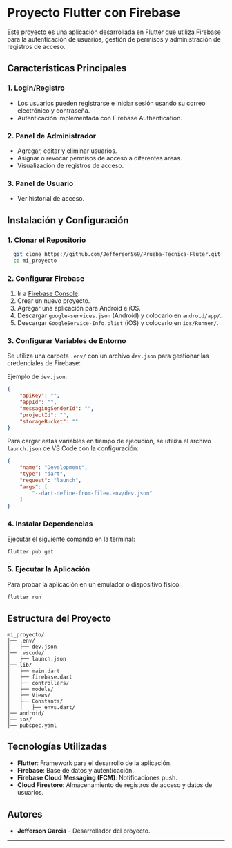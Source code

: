 # Proyecto Flutter con Firebase

Este proyecto es una aplicación desarrollada en Flutter que utiliza Firebase para la autenticación de usuarios, gestión de permisos y administración de registros de acceso.

## Características Principales

### 1. **Login/Registro**
- Los usuarios pueden registrarse e iniciar sesión usando su correo electrónico y contraseña.
- Autenticación implementada con Firebase Authentication.

### 2. **Panel de Administrador**
- Agregar, editar y eliminar usuarios.
- Asignar o revocar permisos de acceso a diferentes áreas.
- Visualización de registros de acceso.

### 3. **Panel de Usuario**
- Ver historial de acceso.

## Instalación y Configuración

### **1. Clonar el Repositorio**
```sh
  git clone https://github.com/JeffersonS69/Prueba-Tecnica-Fluter.git
  cd mi_proyecto
```

### **2. Configurar Firebase**
1. Ir a [Firebase Console](https://console.firebase.google.com/).
2. Crear un nuevo proyecto.
3. Agregar una aplicación para Android e iOS.
4. Descargar `google-services.json` (Android) y colocarlo en `android/app/`.
5. Descargar `GoogleService-Info.plist` (iOS) y colocarlo en `ios/Runner/`.

### **3. Configurar Variables de Entorno**

Se utiliza una carpeta `.env/` con un archivo `dev.json` para gestionar las credenciales de Firebase:

Ejemplo de `dev.json`:

```json
{
    "apiKey": "",
    "appId": "",
    "messagingSenderId": "",
    "projectId": "",
    "storageBucket": ""
}
```

Para cargar estas variables en tiempo de ejecución, se utiliza el archivo `launch.json` de VS Code con la configuración:

```json
{
    "name": "Development",
    "type": "dart",
    "request": "launch",
    "args": [
        "--dart-define-from-file=.env/dev.json"
    ]
}
```

### **4. Instalar Dependencias**
Ejecutar el siguiente comando en la terminal:
```sh
flutter pub get
```

### **5. Ejecutar la Aplicación**
Para probar la aplicación en un emulador o dispositivo físico:
```sh
flutter run
```

## Estructura del Proyecto

```
mi_proyecto/
│── .env/
│   ├── dev.json
│── .vscode/
│   ├── launch.json
│── lib/
│   ├── main.dart
│   ├── firebase.dart
│   ├── controllers/         
│   ├── models/        
│   ├── Views/
│   ├── Constants/
│   │   ├── envs.dart/           
│── android/
│── ios/
│── pubspec.yaml       
```

## Tecnologías Utilizadas
- **Flutter**: Framework para el desarrollo de la aplicación.
- **Firebase**: Base de datos y autenticación.
- **Firebase Cloud Messaging (FCM)**: Notificaciones push.
- **Cloud Firestore**: Almacenamiento de registros de acceso y datos de usuarios.


## Autores
- **Jefferson Garcia** - Desarrollador del proyecto.

---



